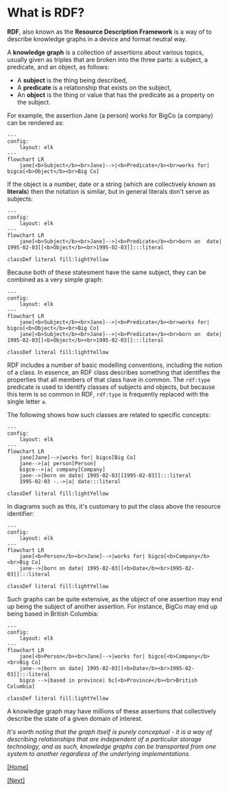 # What is RDF?

__RDF__, also known as the __Resource Description Framework__ is a way of to describe knowledge graphs in a device and format neutral way.

A __knowledge graph__ is a collection of assertions about various topics, usually given as triples that are broken into the three parts: a subject, a predicate, and an object, as follows:

* A __subject__ is the thing being described,
* A __predicate__ is a relationship that exists on the subject,
* An __object__ is the thing or value that has the predicate as a property on the subject.

For example, the assertion Jane (a person) works for BigCo (a company) can be rendered as:

```mermaid
---
config:
    layout: elk
---
flowchart LR
    jane[<b>Subject</b><br>Jane]-->|<b>Predicate</b><br>works for| bigco[<b>Object</b><br>Big Co]
```
If the object is a number, date or a string (which are collectively known as __literals__) then the notation is similar, but in general literals don't serve as subjects:

```mermaid
---
config:
    layout: elk
---
flowchart LR
    jane[<b>Subject</b><br>Jane]-->|<b>Predicate</b><br>born on  date| 1995-02-03[[<b>Object</b><br>1995-02-03]]:::literal

classDef literal fill:lightYellow
```

Because both of these statesment have the same subject, they can be combined as a very simple graph:

```mermaid
---
config:
    layout: elk
---
flowchart LR
    jane[<b>Subject</b><br>Jane]-->|<b>Predicate</b><br>works for| bigco[<b>Object</b><br>Big Co]
    jane[<b>Subject</b><br>Jane]-->|<b>Predicate</b><br>born on  date| 1995-02-03[[<b>Object</b><br>1995-02-03]]:::literal

classDef literal fill:lightYellow    
```

RDF includes a number of basic modelling conventions, including the notion of a class. In essence, an RDF class describes something that identifies the properties that all members of that class have in common. The `rdf:type` predicate is used to identify classes of subjects and objects, but because this term is so common in RDF, `rdf:type` is frequently replaced with the single letter `a`.

The following shows how such classes are related to specific concepts:
```mermaid
---
config:
    layout: elk
---
flowchart LR
    jane[Jane]-->|works for| bigco[Big Co]
    jane-->|a| person[Person]
    bigco-->|a| company[Company]
    jane-->|born on date| 1995-02-03[[1995-02-03]]:::literal
    1995-02-03 -.->|a| date:::literal

classDef literal fill:lightYellow
```

In diagrams such as this, it's customary to put the class above the resource identifier:

```mermaid
---
config:
    layout: elk
---
flowchart LR
    jane[<b>Person</b><br>Jane]-->|works for| bigco[<b>Company</b><br>Big Co]
    jane-->|born on date| 1995-02-03[[<b>Date</b><br>1995-02-03]]:::literal

classDef literal fill:lightYellow
```

Such graphs can be quite extensive, as the object of one assertion may end up being the subject of another assertion. For instance, BigCo may end up being based in British Columbia:

```mermaid
---
config:
    layout: elk
---
flowchart LR
    jane[<b>Person</b><br>Jane]-->|works for| bigco[<b>Company</b><br>Big Co]
    jane-->|born on date| 1995-02-03[[<b>Date</b><br>1995-02-03]]:::literal
    bigco -->|based in province| bc[<b>Province</b><br>British Columbia]

classDef literal fill:lightYellow
```
A knowledge graph may have millions of these assertions that collectively describe the state of a given domain of interest.

<i>It's worth noting that the graph itself is purely conceptual - it is a way of describing relationships that are independent of a particular storage technology, and as such, knowledge graphs can be transported from one system to another regardless of the underlying implementations.</i>

[[Home]](README.md)

[[Next]](why-formats.md)
